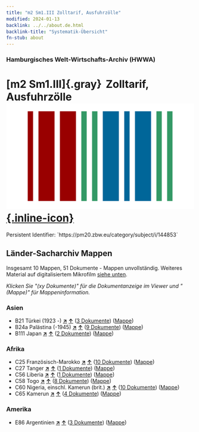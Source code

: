 ```yaml
---
title: "m2 Sm1.III Zolltarif, Ausfuhrzölle"
modified: 2024-01-13
backlink: ../../about.de.html
backlink-title: "Systematik-Übersicht"
fn-stub: about
---
```


### Hamburgisches Welt-Wirtschafts-Archiv (HWWA)

# [m2 Sm1.III]{.gray}&#8201; Zolltarif, Ausfuhrzölle &#160; [![Wikidata](/images/Wikidata-logo.svg "Wikidata"){.inline-icon}](http://www.wikidata.org/entity/Q104700306)

<div class="hint">Persistent Identifier: `https://pm20.zbw.eu/category/subject/i/144853`</div>







## Länder-Sacharchiv Mappen






Insgesamt 10 Mappen, 51 Dokumente - Mappen unvollständig. Weiteres Material auf digitalisiertem Mikrofilm [siehe unten](#filmsections).

_Klicken Sie "(xy Dokumente)" für die Dokumentanzeige im Viewer und "(Mappe)" für Mappeninformation._




### Asien

- B21 Türkei (1923 -) [**&nearr;**](../../../geo/i/141111/about.de.html "Türkei (1923 -) (alle Mappen)") [**&uarr;**](../../../geo/about.de.html#B21 "Ländersystematik") (<a href="https://pm20.zbw.eu/iiifview/folder/sh/141111,144853" title="über: Türkei (1923 -) : Zolltarif, Ausfuhrzölle" target="_blank">3 Dokumente</a>) ([Mappe](../../../../folder/sh/1411xx/141111/1448xx/144853/about.de.html))
- B24a Palästina (-1945) [**&nearr;**](../../../geo/i/141115/about.de.html "Palästina (-1945) (alle Mappen)") [**&uarr;**](../../../geo/about.de.html#B24a "Ländersystematik") (<a href="https://pm20.zbw.eu/iiifview/folder/sh/141115,144853" title="über: Palästina (-1945) : Zolltarif, Ausfuhrzölle" target="_blank">9 Dokumente</a>) ([Mappe](../../../../folder/sh/1411xx/141115/1448xx/144853/about.de.html))
- B111 Japan [**&nearr;**](../../../geo/i/141272/about.de.html "Japan (alle Mappen)") [**&uarr;**](../../../geo/about.de.html#B111 "Ländersystematik") (<a href="https://pm20.zbw.eu/iiifview/folder/sh/141272,144853" title="über: Japan : Zolltarif, Ausfuhrzölle" target="_blank">2 Dokumente</a>) ([Mappe](../../../../folder/sh/1412xx/141272/1448xx/144853/about.de.html))

### Afrika

- C25 Französisch-Marokko [**&nearr;**](../../../geo/i/141358/about.de.html "Französisch-Marokko (alle Mappen)") [**&uarr;**](../../../geo/about.de.html#C25 "Ländersystematik") (<a href="https://pm20.zbw.eu/iiifview/folder/sh/141358,144853" title="über: Französisch-Marokko : Zolltarif, Ausfuhrzölle" target="_blank">10 Dokumente</a>) ([Mappe](../../../../folder/sh/1413xx/141358/1448xx/144853/about.de.html))
- C27 Tanger [**&nearr;**](../../../geo/i/141360/about.de.html "Tanger (alle Mappen)") [**&uarr;**](../../../geo/about.de.html#C27 "Ländersystematik") (<a href="https://pm20.zbw.eu/iiifview/folder/sh/141360,144853" title="über: Tanger : Zolltarif, Ausfuhrzölle" target="_blank">1 Dokumente</a>) ([Mappe](../../../../folder/sh/1413xx/141360/1448xx/144853/about.de.html))
- C56 Liberia [**&nearr;**](../../../geo/i/141405/about.de.html "Liberia (alle Mappen)") [**&uarr;**](../../../geo/about.de.html#C56 "Ländersystematik") (<a href="https://pm20.zbw.eu/iiifview/folder/sh/141405,144853" title="über: Liberia : Zolltarif, Ausfuhrzölle" target="_blank">1 Dokumente</a>) ([Mappe](../../../../folder/sh/1414xx/141405/1448xx/144853/about.de.html))
- C58 Togo [**&nearr;**](../../../geo/i/141408/about.de.html "Togo (alle Mappen)") [**&uarr;**](../../../geo/about.de.html#C58 "Ländersystematik") (<a href="https://pm20.zbw.eu/iiifview/folder/sh/141408,144853" title="über: Togo : Zolltarif, Ausfuhrzölle" target="_blank">8 Dokumente</a>) ([Mappe](../../../../folder/sh/1414xx/141408/1448xx/144853/about.de.html))
- C60 Nigeria, einschl. Kamerun (brit.) [**&nearr;**](../../../geo/i/141409/about.de.html "Nigeria, einschl. Kamerun (brit.) (alle Mappen)") [**&uarr;**](../../../geo/about.de.html#C60 "Ländersystematik") (<a href="https://pm20.zbw.eu/iiifview/folder/sh/141409,144853" title="über: Nigeria, einschl. Kamerun (brit.) : Zolltarif, Ausfuhrzölle" target="_blank">10 Dokumente</a>) ([Mappe](../../../../folder/sh/1414xx/141409/1448xx/144853/about.de.html))
- C65 Kamerun [**&nearr;**](../../../geo/i/141410/about.de.html "Kamerun (alle Mappen)") [**&uarr;**](../../../geo/about.de.html#C65 "Ländersystematik") (<a href="https://pm20.zbw.eu/iiifview/folder/sh/141410,144853" title="über: Kamerun : Zolltarif, Ausfuhrzölle" target="_blank">4 Dokumente</a>) ([Mappe](../../../../folder/sh/1414xx/141410/1448xx/144853/about.de.html))

### Amerika

- E86 Argentinien [**&nearr;**](../../../geo/i/141692/about.de.html "Argentinien (alle Mappen)") [**&uarr;**](../../../geo/about.de.html#E86 "Ländersystematik") (<a href="https://pm20.zbw.eu/iiifview/folder/sh/141692,144853" title="über: Argentinien : Zolltarif, Ausfuhrzölle" target="_blank">3 Dokumente</a>) ([Mappe](../../../../folder/sh/1416xx/141692/1448xx/144853/about.de.html))



<a id="filmsections" />













